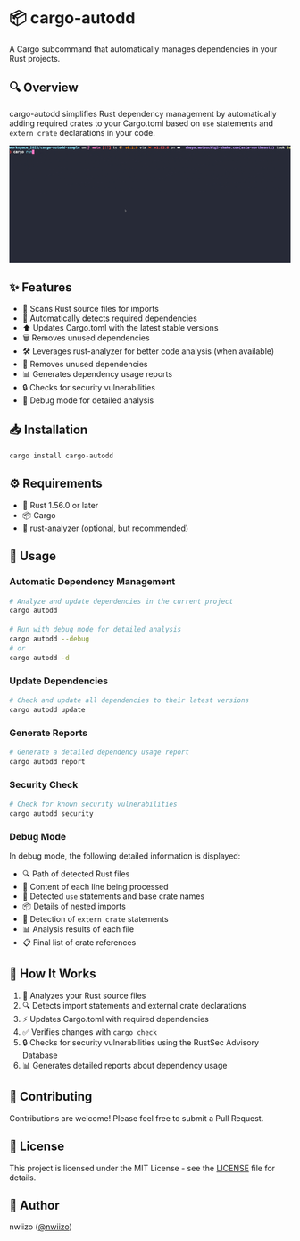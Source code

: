 # 📦 cargo-autodd

A Cargo subcommand that automatically manages dependencies in your Rust projects.

## 🔍 Overview

cargo-autodd simplifies Rust dependency management by automatically adding required crates to your Cargo.toml based on `use` statements and `extern crate` declarations in your code. 

![cargo-autodd demo](.github/cargo-autodd_01.gif)

## ✨ Features

- 🔎 Scans Rust source files for imports
- 🤖 Automatically detects required dependencies
- ⬆️ Updates Cargo.toml with the latest stable versions
- 🗑️ Removes unused dependencies
- 🛠️ Leverages rust-analyzer for better code analysis (when available)
- 🧹 Removes unused dependencies
- 📊 Generates dependency usage reports
- 🔒 Checks for security vulnerabilities
- 🐛 Debug mode for detailed analysis

## 📥 Installation

```bash
cargo install cargo-autodd
```

## ⚙️ Requirements

- 🦀 Rust 1.56.0 or later
- 📦 Cargo
- 🔧 rust-analyzer (optional, but recommended)

## 🚀 Usage

### Automatic Dependency Management

```bash
# Analyze and update dependencies in the current project
cargo autodd

# Run with debug mode for detailed analysis
cargo autodd --debug
# or
cargo autodd -d
```

### Update Dependencies

```bash
# Check and update all dependencies to their latest versions
cargo autodd update
```

### Generate Reports

```bash
# Generate a detailed dependency usage report
cargo autodd report
```

### Security Check

```bash
# Check for known security vulnerabilities
cargo autodd security
```

### Debug Mode

In debug mode, the following detailed information is displayed:

- 🔍 Path of detected Rust files
- 📝 Content of each line being processed
- 🔎 Detected `use` statements and base crate names
- 📦 Details of nested imports
- 🔧 Detection of `extern crate` statements
- 📊 Analysis results of each file
- 📋 Final list of crate references

## 🔄 How It Works

1. 📝 Analyzes your Rust source files
2. 🔍 Detects import statements and external crate declarations
3. ⚡ Updates Cargo.toml with required dependencies
4. ✅ Verifies changes with `cargo check`
5. 🔒 Checks for security vulnerabilities using the RustSec Advisory Database
6. 📊 Generates detailed reports about dependency usage

## 👥 Contributing

Contributions are welcome! Please feel free to submit a Pull Request.

## 📜 License

This project is licensed under the MIT License - see the [LICENSE](LICENSE) file for details.

## 👤 Author

nwiizo ([@nwiizo](https://x.com/nwiizo))

